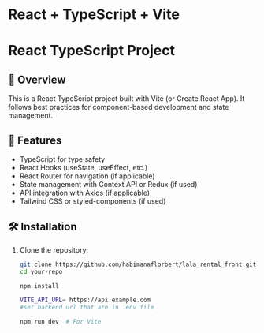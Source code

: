 # React + TypeScript + Vite
# React TypeScript Project

## 📌 Overview
This is a React TypeScript project built with Vite (or Create React App). It follows best practices for component-based development and state management.

## 🚀 Features
- TypeScript for type safety
- React Hooks (useState, useEffect, etc.)
- React Router for navigation (if applicable)
- State management with Context API or Redux (if used)
- API integration with Axios (if applicable)
- Tailwind CSS or styled-components (if used)

## 🛠️ Installation

1. Clone the repository:
   ```sh
   git clone https://github.com/habimanaflorbert/lala_rental_front.git
   cd your-repo
   
   npm install
   
   VITE_API_URL= https://api.example.com 
   #set backend url that are in .env file
   
   npm run dev  # For Vite
  
  

